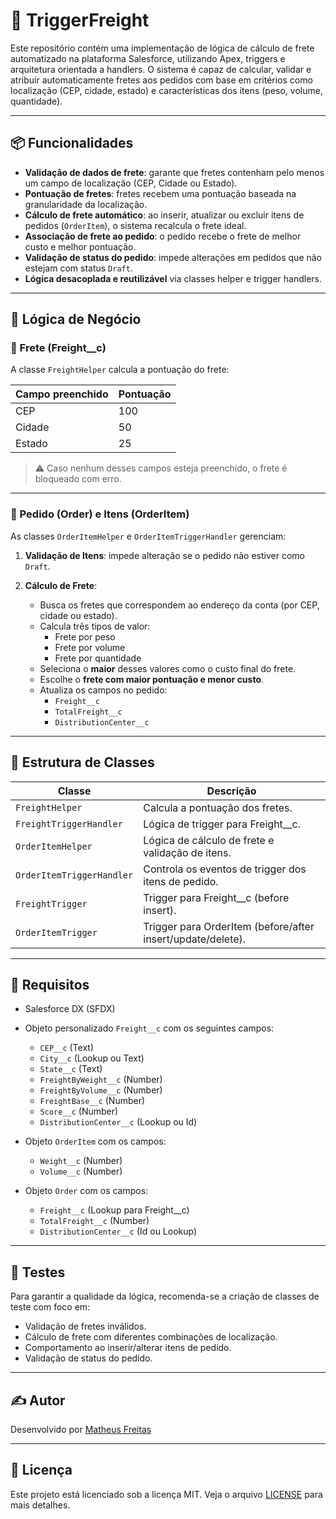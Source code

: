 # 🚚 TriggerFreight

Este repositório contém uma implementação de lógica de cálculo de frete automatizado na plataforma Salesforce, utilizando Apex, triggers e arquitetura orientada a handlers. O sistema é capaz de calcular, validar e atribuir automaticamente fretes aos pedidos com base em critérios como localização (CEP, cidade, estado) e características dos itens (peso, volume, quantidade).

---

## 📦 Funcionalidades

- **Validação de dados de frete**: garante que fretes contenham pelo menos um campo de localização (CEP, Cidade ou Estado).
- **Pontuação de fretes**: fretes recebem uma pontuação baseada na granularidade da localização.
- **Cálculo de frete automático**: ao inserir, atualizar ou excluir itens de pedidos (`OrderItem`), o sistema recalcula o frete ideal.
- **Associação de frete ao pedido**: o pedido recebe o frete de melhor custo e melhor pontuação.
- **Validação de status do pedido**: impede alterações em pedidos que não estejam com status `Draft`.
- **Lógica desacoplada e reutilizável** via classes helper e trigger handlers.

---

## 🧠 Lógica de Negócio

### 🔹 Frete (Freight__c)

A classe `FreightHelper` calcula a pontuação do frete:

| Campo preenchido | Pontuação |
|------------------|-----------|
| CEP              | 100       |
| Cidade           | 50        |
| Estado           | 25        |

> ⚠️ Caso nenhum desses campos esteja preenchido, o frete é bloqueado com erro.

---

### 🔹 Pedido (Order) e Itens (OrderItem)

As classes `OrderItemHelper` e `OrderItemTriggerHandler` gerenciam:

1. **Validação de Itens**: impede alteração se o pedido não estiver como `Draft`.

2. **Cálculo de Frete**:
   - Busca os fretes que correspondem ao endereço da conta (por CEP, cidade ou estado).
   - Calcula três tipos de valor:
     - Frete por peso
     - Frete por volume
     - Frete por quantidade
   - Seleciona o **maior** desses valores como o custo final do frete.
   - Escolhe o **frete com maior pontuação e menor custo**.
   - Atualiza os campos no pedido:
     - `Freight__c`
     - `TotalFreight__c`
     - `DistributionCenter__c`

---

## 🧱 Estrutura de Classes

| Classe | Descrição |
|--------|-----------|
| `FreightHelper` | Calcula a pontuação dos fretes. |
| `FreightTriggerHandler` | Lógica de trigger para Freight__c. |
| `OrderItemHelper` | Lógica de cálculo de frete e validação de itens. |
| `OrderItemTriggerHandler` | Controla os eventos de trigger dos itens de pedido. |
| `FreightTrigger` | Trigger para Freight__c (before insert). |
| `OrderItemTrigger` | Trigger para OrderItem (before/after insert/update/delete). |

---

## 📌 Requisitos

- Salesforce DX (SFDX)
- Objeto personalizado `Freight__c` com os seguintes campos:
  - `CEP__c` (Text)
  - `City__c` (Lookup ou Text)
  - `State__c` (Text)
  - `FreightByWeight__c` (Number)
  - `FreightByVolume__c` (Number)
  - `FreightBase__c` (Number)
  - `Score__c` (Number)
  - `DistributionCenter__c` (Lookup ou Id)

- Objeto `OrderItem` com os campos:
  - `Weight__c` (Number)
  - `Volume__c` (Number)

- Objeto `Order` com os campos:
  - `Freight__c` (Lookup para Freight__c)
  - `TotalFreight__c` (Number)
  - `DistributionCenter__c` (Id ou Lookup)

---

## 🧪 Testes

Para garantir a qualidade da lógica, recomenda-se a criação de classes de teste com foco em:

- Validação de fretes inválidos.
- Cálculo de frete com diferentes combinações de localização.
- Comportamento ao inserir/alterar itens de pedido.
- Validação de status do pedido.

---

## ✍️ Autor

Desenvolvido por [Matheus Freitas](https://github.com/mtfreitas-dev)

---

## 📄 Licença

Este projeto está licenciado sob a licença MIT. Veja o arquivo [LICENSE](../LICENSE) para mais detalhes.
